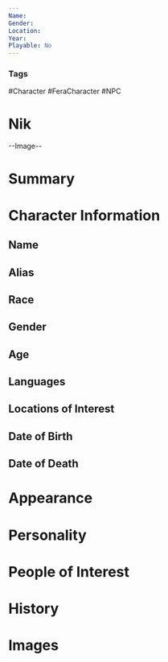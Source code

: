 ```yaml
---
Name: 
Gender: 
Location: 
Year: 
Playable: No
---
```


### Tags
#Character #FeraCharacter #NPC

# Nik

--Image--

# Summary


# Character Information

## Name

## Alias

## Race

## Gender

## Age

## Languages

## Locations of Interest

## Date of Birth

## Date of Death

# Appearance

# Personality

# People of Interest

# History

# Images
